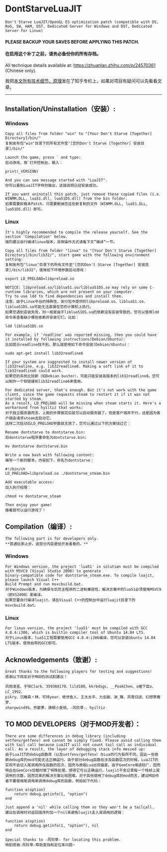 # DontStarveLuaJIT
	Don't Starve LuaJIT/OpenGL ES optimization patch (compatible with DS, RoG, SW, HAM, DST, Dedicated Server for Windows and DST, Dedicated Server for Linux)

####  PLEASE BACKUP YOUR SAVES BEFORE APPLYING THIS PATCH. 

####  在启用这个补丁之前，请务必备份你的所有存档。

All technique details available at: https://zhuanlan.zhihu.com/p/24570361 (Chinese only).

我把[本文所有技术细节、原理](https://zhuanlan.zhihu.com/p/24570361)发在了知乎专栏上，如果对项目有疑问可以先看看文章。

-------------------------------------------------------

## Installation/Uninstallation（安装）: 

### Windows

	Copy all files from folder "win" to "[Your Don't Starve [Together] Directory]/bin/"
	复制发布包"win"目录下的所有文件至"[您的Don't Starve [Together] 安装目录]/bin/"
	
	Launch the game, press ` and type:
	启动游戏，按`打开控制台，输入：
	
	print(_VERSION)
	
	And you can see message started with "LuaJIT".
	你可以看到LuaJIT字样的输出，这就说明已经安装成功。

	If you want uninstall this patch, just remove these copied files (i.e. WINMM.DLL, lua51.dll, lua51DS.dll) from the bin folder.
	如果需要卸载本Patch，只需要删掉您这些新复制的文件（WINMM.DLL, lua51.DLL, lua51DS.dll）即可。
	
### Linux
	It's highly recommended to compile the release yourself. See the section 'Compilation' below.
	强烈建议自行编译linux版本，具体操作方式请看下文“编译”一节。

	Copy all files from folder "linux" to "[Your Don't Starve [Together] Directory]/bin/lib32/", start game with the following environment setting:
	复制发布包"linux"目录下的所有文件至"[您的Don't Starve [Together] 安装目录]/bin/lib32"，使用如下环境参数启动游戏：
	
	export LD_PRELOAD=libpreload.so

	NOTICE: libpreload.so/liblua51.so/liblua51DS.so may rely on some C-runtime libraries, which are not present on your computer.
	Try to use ldd to find dependencies and install them.
	注意，由于Linux平台的特殊性，发行包中提供的libpreload.so、liblua51.so、liblua51DS.so可能无法直接在您的计算机上执行。
	如果您遇到安装失败，则一般是由于liblua51DS.so的依赖没有安装导致的。您可以使用ldd命令来查看缺少哪些依赖并安装它们，比如：

	ldd liblua51DS.so
	
	For example, if 'readline' was reported missing, then you could have it installed by following instructions(Debian/Ubuntu):
	比如提示readline找不到，那么就使用如下命令安装(Debian/Ubuntu)：
	
	sudo apt-get install lib32readline6
	
	If your system are suggrested to install newer version of lib32realine, e.g. lib32readline8. Making a soft link of it to lib32readline6 could work.
	如果您的系统比较新（如Debian buster），可能只能安装高版本的lib32readline8，您可以制作一个软链接到lib32readline6来使用。

	For dedicated server, that's enough. But it's not work with the game client, since the game requests steam to restart it if it was not started by steam.
	As a result, LD_PRELOAD will be missing when steam starts it. Here's a workaround from hyiltiz that works:
	对于独立服务器而言，上面的步骤做完后就可以启动服务器了。但是客户端并不行，这是因为客户端会请求steam去启动它。
	这样二次启动后LD_PRELOAD参数就无效了，您可以通过以下的方案绕过它：

	Rename dontstarve to dontstarve.bin:
	将dontstarve程序重命名为dontstarve.bin:

	mv dontstarve dontstarve.bin

	Write a new bash with following content:
	编写一个新的脚本，内容如下，命名为dontstarve：
	
	#!/bin/sh
	LD_PRELOAD=libpreload.so ./dontstarve_steam.bin

	Add executable access:
	加入执行权限：

	chmod +x dontstarve_steam

	Then enjoy your game!
	接着就可以运行游戏了！
	

## Compilation（编译）: 

	The following part is for developers only.
	**普通玩家止步。这部分内容是给开发者看的。**

### Windows

	For Windows version, the project 'lua51' in solution must be compiled with MSVC9 (Visual Studio 2008) to generate 
	binary-compatible code for dontstarve_steam.exe. To compile luajit, please launch Visual C++ 
	Build Prompt and run msvcbuild.bat.
	对于Windows版本，为确保与饥荒主程序的二进制兼容性，解决方案中的lua51必须使用MSVC9（即VS2008）来编译。
	如果您要自行编译luajit，请在Visual C++的控制台中运行luajit目录下的msvcbuild.bat。
	
### Linux

	For linux version, the project 'lua51' must be compiled with GCC 4.8.4:i386, which is builtin compiler tool of Ubuntu 14.04 LTS.
	对于Linux版本，lua51工程需要使用GCC 4.8.4:i386编译。您可以安装Ubuntu 14.04 LTS版本，使用自带的GCC即可。

## Acknowledgements（致谢）: 

	Great thanks to the following players for testing and suggestions!
	感谢以下网友对于MOD的测试和建议！
	
	风雨凌芸、子恒Clark、359368170、lild100、kkrbdsgc、__PeakChen、o裙下臣o、 LC_1992、
	pikry、沉睡森丶林、可待year、绝世鱼人、王太太平、力玄破、渊_雎、风雪归途、幻想草莓梦、
	sharpwind95、乔碧萝、辣椒小皇纸、☆风铃草☆、hyiltiz 
	

## TO MOD DEVELOPERS（对于MOD开发者）：

	There are some differences in debug library (including setfenv/getfenv) and cannot be simply fixed. Please avoid calling them with tail call because LuaJIT will not count tail call as individual call. As a result, the layer of debugging stack info messed up:
	由于LuaJIT的debug函数库（以及setfenv/getfenv）与Lua的行为有所不同，因此一些依赖debug库的mod可能无法正确运行。由于部分debug函数在涉及函数层次的时候，LuaJIT的实现不会记入尾调用所在函数的层次，因而与原版Lua出现偏差。由于GemCore用途较广，因而特此在GemCore加载时做了特殊处理，使得它可以正确运行。luajit不会记录每一个栈帧上尾调用的次数，因而完美的解决方案比较困难。对于其他使用了debug库的mod而言，建议MOD作者不要使用尾调用来调用debug库的函数，例如如下代码：

	function a(option)
		return debug.getinfo(1, "option")
	end

	Just append a 'nil' while calling them so they won't be a tailcall.
	建议在调用时对返回值序列加一个nil来避免luajit走入尾调用的逻辑：

	function a(option)
		return debug.getinfo(1, "option"), nil
	end

	Special thanks to ☆风铃草☆ for locating this problem.
	特别感谢☆风铃草☆帮助查找和定位本问题~
